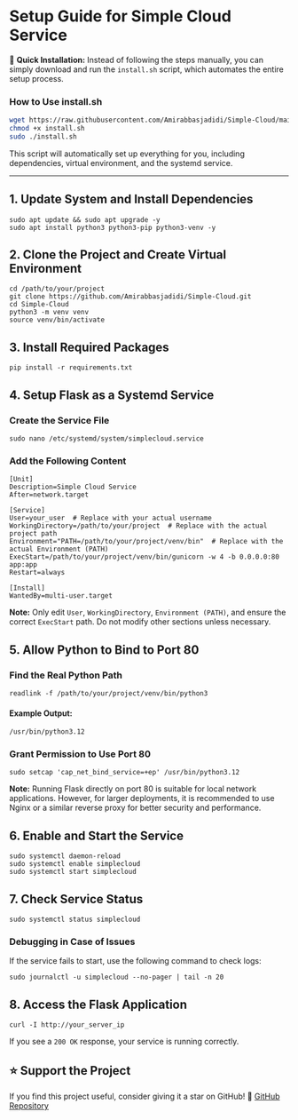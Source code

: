 # Setup Guide for Simple Cloud Service

🚀 **Quick Installation:** Instead of following the steps manually, you can simply download and run the `install.sh` script, which automates the entire setup process.

### **How to Use install.sh**
```bash
wget https://raw.githubusercontent.com/Amirabbasjadidi/Simple-Cloud/main/install.sh
chmod +x install.sh
sudo ./install.sh
```

This script will automatically set up everything for you, including dependencies, virtual environment, and the systemd service.

---

## 1. Update System and Install Dependencies

```
sudo apt update && sudo apt upgrade -y
sudo apt install python3 python3-pip python3-venv -y
```

## 2. Clone the Project and Create Virtual Environment

```
cd /path/to/your/project
git clone https://github.com/Amirabbasjadidi/Simple-Cloud.git
cd Simple-Cloud
python3 -m venv venv
source venv/bin/activate
```

## 3. Install Required Packages

```
pip install -r requirements.txt
```

## 4. Setup Flask as a Systemd Service

### Create the Service File

```
sudo nano /etc/systemd/system/simplecloud.service
```

### Add the Following Content

```
[Unit]
Description=Simple Cloud Service
After=network.target

[Service]
User=your_user  # Replace with your actual username
WorkingDirectory=/path/to/your/project  # Replace with the actual project path
Environment="PATH=/path/to/your/project/venv/bin"  # Replace with the actual Environment (PATH)
ExecStart=/path/to/your/project/venv/bin/gunicorn -w 4 -b 0.0.0.0:80 app:app
Restart=always

[Install]
WantedBy=multi-user.target
```

**Note:** Only edit `User`, `WorkingDirectory`, `Environment (PATH)`, and ensure the correct `ExecStart` path. Do not modify other sections unless necessary.

## 5. Allow Python to Bind to Port 80

### Find the Real Python Path

```
readlink -f /path/to/your/project/venv/bin/python3
```

#### Example Output:

```
/usr/bin/python3.12
```

### Grant Permission to Use Port 80

```
sudo setcap 'cap_net_bind_service=+ep' /usr/bin/python3.12
```

**Note:** Running Flask directly on port 80 is suitable for local network applications. However, for larger deployments, it is recommended to use Nginx or a similar reverse proxy for better security and performance.

## 6. Enable and Start the Service

```
sudo systemctl daemon-reload
sudo systemctl enable simplecloud
sudo systemctl start simplecloud
```

## 7. Check Service Status

```
sudo systemctl status simplecloud
```

### Debugging in Case of Issues
If the service fails to start, use the following command to check logs:
```
sudo journalctl -u simplecloud --no-pager | tail -n 20
```

## 8. Access the Flask Application

```
curl -I http://your_server_ip
```

If you see a `200 OK` response, your service is running correctly.

## ⭐ Support the Project

If you find this project useful, consider giving it a star on GitHub! 🌟
[GitHub Repository](https://github.com/Amirabbasjadidi/Simple-Cloud)
